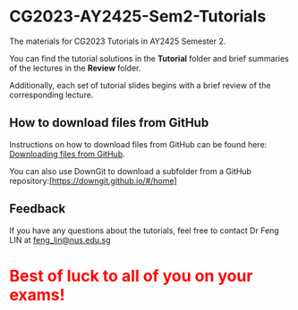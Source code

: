 # CG2023-AY2425-Sem2-Tutorials
The materials for CG2023 Tutorials in AY2425 Semester 2.

You can find the tutorial solutions in the **Tutorial** folder and brief summaries of the lectures in the **Review** folder. 

Additionally, each set of tutorial slides begins with a brief review of the corresponding lecture.

## How to download files from GitHub
Instructions on how to download files from GitHub can be found here: [Downloading files from GitHub](https://docs.github.com/en/get-started/start-your-journey/downloading-files-from-github). 

You can also use DownGit to download a subfolder from a GitHub repository:[https://downgit.github.io/#/home]

## Feedback
If you have any questions about the tutorials, feel free to contact Dr Feng LIN at feng_lin@nus.edu.sg 


# <span style="color:red"> Best of luck to all of you on your exams! </span>
